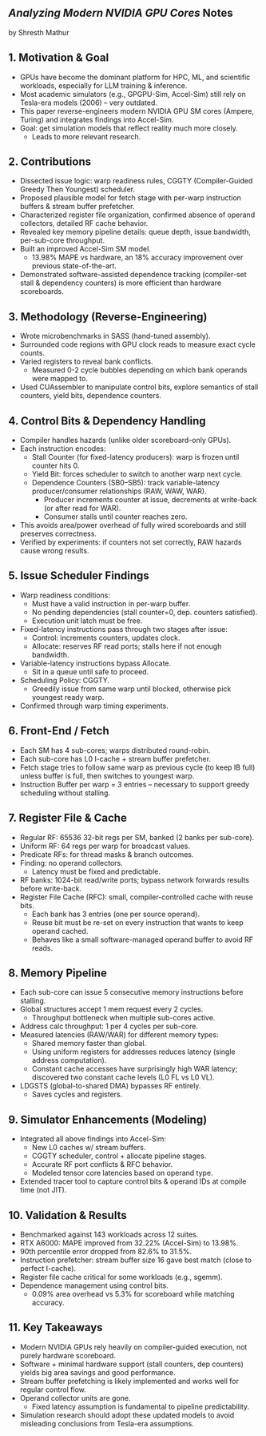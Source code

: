 ## *Analyzing Modern NVIDIA GPU Cores* Notes 

by Shresth Mathur

## 1\. Motivation & Goal

* GPUs have become the dominant platform for HPC, ML, and scientific workloads, especially for LLM training & inference.  
* Most academic simulators (e.g., GPGPU-Sim, Accel-Sim) still rely on Tesla-era models (2006) – very outdated.  
* This paper reverse-engineers modern NVIDIA GPU SM cores (Ampere, Turing) and integrates findings into Accel-Sim.  
* Goal: get simulation models that reflect reality much more closely.  
  * Leads to more relevant research.

## 2\. Contributions

* Dissected issue logic: warp readiness rules, CGGTY (Compiler-Guided Greedy Then Youngest) scheduler.  
* Proposed plausible model for fetch stage with per-warp instruction buffers & stream buffer prefetcher.  
* Characterized register file organization, confirmed absence of operand collectors, detailed RF cache behavior.  
* Revealed key memory pipeline details: queue depth, issue bandwidth, per-sub-core throughput.  
* Built an improved Accel-Sim SM model.  
  * 13.98% MAPE vs hardware, an 18% accuracy improvement over previous state-of-the-art.  
* Demonstrated software-assisted dependence tracking (compiler-set stall & dependency counters) is more efficient than hardware scoreboards.

## 3\. Methodology (Reverse-Engineering)

* Wrote microbenchmarks in SASS (hand-tuned assembly).  
* Surrounded code regions with GPU clock reads to measure exact cycle counts.  
* Varied registers to reveal bank conflicts.  
  * Measured 0-2 cycle bubbles depending on which bank operands were mapped to.  
* Used CUAssembler to manipulate control bits, explore semantics of stall counters, yield bits, dependence counters.

## 4\. Control Bits & Dependency Handling

* Compiler handles hazards (unlike older scoreboard-only GPUs).  
* Each instruction encodes:  
  * Stall Counter (for fixed-latency producers): warp is frozen until counter hits 0\.  
  * Yield Bit: forces scheduler to switch to another warp next cycle.  
  * Dependence Counters (SB0–SB5): track variable-latency producer/consumer relationships (RAW, WAW, WAR).  
    * Producer increments counter at issue, decrements at write-back (or after read for WAR).  
    * Consumer stalls until counter reaches zero.  
* This avoids area/power overhead of fully wired scoreboards and still preserves correctness.  
* Verified by experiments: if counters not set correctly, RAW hazards cause wrong results.

## 5\. Issue Scheduler Findings

* Warp readiness conditions:  
  * Must have a valid instruction in per-warp buffer.  
  * No pending dependencies (stall counter=0, dep. counters satisfied).  
  * Execution unit latch must be free.  
* Fixed-latency instructions pass through two stages after issue:  
  * Control: increments counters, updates clock.  
  * Allocate: reserves RF read ports; stalls here if not enough bandwidth.  
* Variable-latency instructions bypass Allocate.  
  * Sit in a queue until safe to proceed.  
* Scheduling Policy: CGGTY.  
  * Greedily issue from same warp until blocked, otherwise pick youngest ready warp.  
* Confirmed through warp timing experiments.

## 6\. Front-End / Fetch

* Each SM has 4 sub-cores; warps distributed round-robin.  
* Each sub-core has L0 I-cache \+ stream buffer prefetcher.  
* Fetch stage tries to follow same warp as previous cycle (to keep IB full) unless buffer is full, then switches to youngest warp.  
* Instruction Buffer per warp \= 3 entries – necessary to support greedy scheduling without stalling.

## 7\. Register File & Cache

* Regular RF: 65536 32-bit regs per SM, banked (2 banks per sub-core).  
* Uniform RF: 64 regs per warp for broadcast values.  
* Predicate RFs: for thread masks & branch outcomes.  
* Finding: no operand collectors.  
  * Latency must be fixed and predictable.  
* RF banks: 1024-bit read/write ports; bypass network forwards results before write-back.  
* Register File Cache (RFC): small, compiler-controlled cache with reuse bits.  
  * Each bank has 3 entries (one per source operand).  
  * Reuse bit must be re-set on every instruction that wants to keep operand cached.  
  * Behaves like a small software-managed operand buffer to avoid RF reads.

## 8\. Memory Pipeline

* Each sub-core can issue 5 consecutive memory instructions before stalling.  
* Global structures accept 1 mem request every 2 cycles.  
  * Throughput bottleneck when multiple sub-cores active.  
* Address calc throughput: 1 per 4 cycles per sub-core.  
* Measured latencies (RAW/WAR) for different memory types:  
  * Shared memory faster than global.  
  * Using uniform registers for addresses reduces latency (single address computation).  
  * Constant cache accesses have surprisingly high WAR latency; discovered two constant cache levels (L0 FL vs L0 VL).  
* LDGSTS (global-to-shared DMA) bypasses RF entirely.  
  * Saves cycles and registers.

## 9\. Simulator Enhancements (Modeling)

* Integrated all above findings into Accel-Sim:  
  * New L0 caches w/ stream buffers.  
  * CGGTY scheduler, control \+ allocate pipeline stages.  
  * Accurate RF port conflicts & RFC behavior.  
  * Modeled tensor core latencies based on operand type.  
* Extended tracer tool to capture control bits & operand IDs at compile time (not JIT).

## 10\. Validation & Results

* Benchmarked against 143 workloads across 12 suites.  
* RTX A6000: MAPE improved from 32.22% (Accel-Sim) to 13.98%.  
* 90th percentile error dropped from 82.6% to 31.5%.  
* Instruction prefetcher: stream buffer size 16 gave best match (close to perfect I-cache).  
* Register file cache critical for some workloads (e.g., sgemm).  
* Dependence management using control bits.  
  * 0.09% area overhead vs 5.3% for scoreboard while matching accuracy.

## 11\. Key Takeaways

* Modern NVIDIA GPUs rely heavily on compiler-guided execution, not purely hardware scoreboard.  
* Software \+ minimal hardware support (stall counters, dep counters) yields big area savings and good performance.  
* Stream buffer prefetching is likely implemented and works well for regular control flow.  
* Operand collector units are gone.  
  * Fixed latency assumption is fundamental to pipeline predictability.  
* Simulation research should adopt these updated models to avoid misleading conclusions from Tesla-era assumptions.
